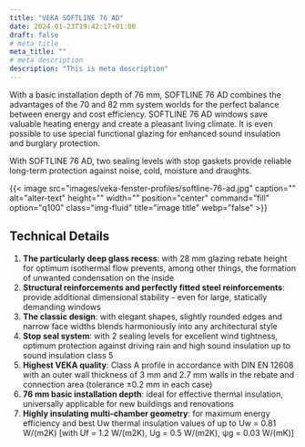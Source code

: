 ```yaml
---
title: "VEKA SOFTLINE 76 AD"
date: 2024-01-23T19:42:17+01:00
draft: false
# meta title
meta_title: ""
# meta description
description: "This is meta description"
---
```

With a basic installation depth of 76 mm, SOFTLINE 76 AD combines the advantages of the 70 and 82 mm system worlds for the perfect balance between energy and cost efficiency. SOFTLINE 76 AD windows save valuable heating energy and create a pleasant living climate. It is even possible to use special functional glazing for enhanced sound insulation and burglary protection.

With SOFTLINE 76 AD, two sealing levels with stop gaskets provide reliable long-term protection against noise, cold, moisture and draughts.

{{< image src="images/veka-fenster-profiles/softline-76-ad.jpg" caption="" alt="alter-text" height="" width="" position="center" command="fill" option="q100" class="img-fluid" title="image title"  webp="false" >}}

## Technical Details

1. **The particularly deep glass recess**: with 28 mm glazing rebate height for optimum isothermal flow prevents, among other things, the formation of unwanted condensation on the inside
2. **Structural reinforcements and perfectly fitted steel reinforcements**: provide additional dimensional stability - even for large, statically demanding windows
3. **The classic design**: with elegant shapes, slightly rounded edges and narrow face widths blends harmoniously into any architectural style
4. **Stop seal system**: with 2 sealing levels for excellent wind tightness, optimum protection against driving rain and high sound insulation up to sound insulation class 5
5. **Highest VEKA quality**: Class A profile in accordance with DIN EN 12608 with an outer wall thickness of 3 mm and 2.7 mm walls in the rebate and connection area (tolerance ±0.2 mm in each case)
6. **76 mm basic installation depth**: ideal for effective thermal insulation, universally applicable for new buildings and renovations
7. **Highly insulating multi-chamber geometry**: for maximum energy efficiency and best Uw thermal insulation values of up to Uw = 0.81 W/(m2K) [with Uf = 1.2 W/(m2K), Ug = 0.5 W/(m2K), ψg = 0.03 W/(mK)]